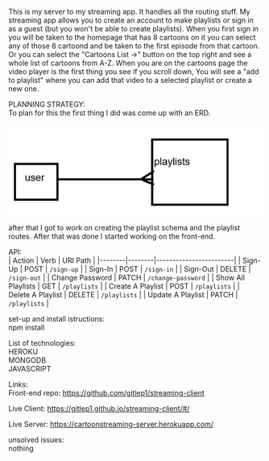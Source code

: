 This is my server to my streaming app. It handles all the routing stuff. My streaming app allows you to create an account to make playlists or sign in as a guest (but you won't be able to create playlists). When you first sign in you will be taken to the homepage that has 8 cartoons on it you can select any of those 8 cartoond and be taken to the first episode from that cartoon. Or you can select the "Cartoons List ->" button on the top right and see a whole list of cartoons from A-Z. When you are on the cartoons page the video player is the first thing you see if you scroll down, You will see a "add to playlist" where you can add that video to a selected playlist or create a new one.

PLANNING STRATEGY:<br>
To plan for this the first thing I did was come up with an ERD.<br>

<img src="./README images/ERD.png"></img><br>

after that I got to work on creating the playlist schema and the playlist routes. After that was done I started working on the front-end.<br>


API:<br>
| Action | Verb   | URI Path               |
|--------|--------|------------------------|
| Sign-Up | POST   | `/sign-up`             |
| Sign-In | POST   | `/sign-in`             |
| Sign-Out | DELETE | `/sign-out`            |
| Change Password | PATCH  | `/change-password`   |
| Show All Playlists | GET    | `/playlists`             |
| Create A Playlist | POST   | `/playlists`             |
| Delete A Playlist | DELETE | `/playlists`            |
| Update A Playlist | PATCH  | `/playlists`     |

set-up and install istructions:<br>
  npm install<br>

List of technologies:<br>
  HEROKU<br>
  MONGODB<br>
  JAVASCRIPT<br>

Links:<br>
  Front-end repo: https://github.com/gitlep1/streaming-client <br>

  Live Client: https://gitlep1.github.io/streaming-client/#/ <br>

  Live Server: https://cartoonstreaming-server.herokuapp.com/ <br>

unsolved issues:<br>
  nothing